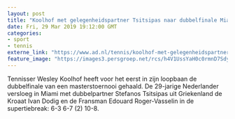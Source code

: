 ```yaml
---
layout: post
title: "Koolhof met gelegenheidspartner Tsitsipas naar dubbelfinale Miami"
date: Fri, 29 Mar 2019 19:12:00 GMT
categories: 
- sport 
- tennis 
externe_link: "https://www.ad.nl/tennis/koolhof-met-gelegenheidspartner-tsitsipas-naar-dubbelfinale-miami~adaeb7523/"
feature_image: "https://images3.persgroep.net/rcs/h4V1UssYaH0c0rmnD7Sdys5YpLk/diocontent/113749782/_fitwidth/400/?appId=21791a8992982cd8da851550a453bd7f&quality=0.7"
---
```


Tennisser Wesley Koolhof heeft voor het eerst in zijn loopbaan de dubbelfinale van een masterstoernooi gehaald. De 29-jarige Nederlander versloeg in Miami met dubbelpartner Stefanos Tsitsipas uit Griekenland de Kroaat Ivan Dodig en de Fransman Edouard Roger-Vasselin in de supertiebreak: 6-3 6-7 (2) 10-8.
